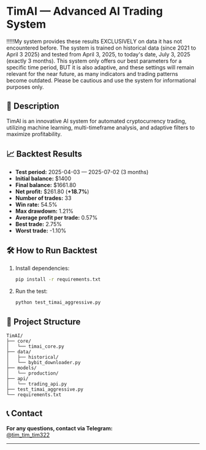 ﻿# TimAI — Advanced AI Trading System
 
!!!!!My system provides these results EXCLUSIVELY on data it has not encountered before. The system is trained on historical data (since 2021 to April 3 2025) and tested from April 3, 2025, to today's date, July 3, 2025 (exactly 3 months). This system only offers our best parameters for a specific time period, BUT it is also adaptive, and these settings will remain relevant for the near future, as many indicators and trading patterns become outdated. Please be cautious and use the system for informational purposes only.

## 🚀 Description

TimAI is an innovative AI system for automated cryptocurrency trading, utilizing machine learning, multi-timeframe analysis, and adaptive filters to maximize profitability.

## 📈 Backtest Results

- **Test period:** 2025-04-03 — 2025-07-02 (3 months)
- **Initial balance:** $1400
- **Final balance:** $1661.80
- **Net profit:** $261.80 (**+18.7%**)
- **Number of trades:** 33
- **Win rate:** 54.5%
- **Max drawdown:** 1.21%
- **Average profit per trade:** 0.57%
- **Best trade:** 2.75%
- **Worst trade:** -1.10%

## 🛠️ How to Run Backtest

1. Install dependencies:
    ```bash
    pip install -r requirements.txt
    ```
2. Run the test:
    ```bash
    python test_timai_aggressive.py
    ```

## 📁 Project Structure

```
TimAI/
├── core/
│   └── timai_core.py
├── data/
│   ├── historical/
│   └── bybit_downloader.py
├── models/
│   └── production/
├── api/
│   └── trading_api.py
├── test_timai_aggressive.py
└── requirements.txt
```

## 📞 Contact

**For any questions, contact via Telegram:**  
[@tim_tim_tim322](https://t.me/tim_tim_tim322)

---
